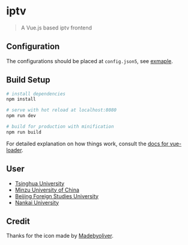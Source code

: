 # iptv

> A Vue.js based iptv frontend

## Configuration

The configurations should be placed at `config.json5`, see [exmaple](config.example.json5).

## Build Setup

``` bash
# install dependencies
npm install

# serve with hot reload at localhost:8080
npm run dev

# build for production with minification
npm run build
```

For detailed explanation on how things work, consult the [docs for vue-loader](http://vuejs.github.io/vue-loader).

## User

* [Tsinghua University](https://iptv.tsinghua.edu.cn/)
* [Minzu University of China](https://iptv.muc.edu.cn/)
* [Beijing Foreign Studies University](https://tv.bfsu.edu.cn/)
* [Nankai University](https://iptv.nankai.edu.cn/)

## Credit

Thanks for the icon made by [Madebyoliver](http://www.flaticon.com/authors/madebyoliver).
